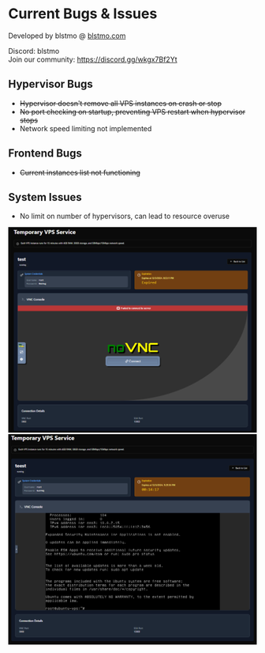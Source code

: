 # Current Bugs & Issues

Developed by blstmo @ <a href="https://blstmo.com">blstmo.com</a>  

Discord: blstmo  
Join our community: <a href="https://discord.gg/wkgx7Bf2Yt">https://discord.gg/wkgx7Bf2Yt</a>  

## Hypervisor Bugs  
- ~~Hypervisor doesn't remove all VPS instances on crash or stop~~  
- ~~No port checking on startup, preventing VPS restart when hypervisor stops~~  
- Network speed limiting not implemented  

## Frontend Bugs  
- ~~Current instances list not functioning~~  

## System Issues  
- No limit on number of hypervisors, can lead to resource overuse  

<img src="/images/manage1.png" alt="Manage 1">  
<img src="/images/manage2.png" alt="Manage 2">  
